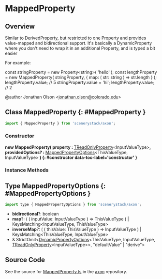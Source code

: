 # MappedProperty

## Overview

Similar to DerivedProperty, but restricted to one Property and provides value-mapped and bidirectional support.
It's basically a DynamicProperty where you don't need to wrap it in an additional Property, and is typed a bit easier

For example:

const stringProperty = new Property&lt;string&gt;( 'hello' );
const lengthProperty = new MappedProperty( stringProperty, {
  map: ( str: string ) =&gt; str.length
} );
lengthProperty.value; // 5
stringProperty.value = 'hi';
lengthProperty.value; // 2

@author Jonathan Olson &lt;jonathan.olson@colorado.edu&gt;

## Class MappedProperty {: #MappedProperty }


```js
import { MappedProperty } from 'scenerystack/axon';
```
### Constructor

#### new MappedProperty( property : <span style="font-weight: 400;">[TReadOnlyProperty](../axon/TReadOnlyProperty.md)&lt;InputValueType&gt;</span>, providedOptions? : <span style="font-weight: 400;">[MappedPropertyOptions](../axon/MappedProperty.md#MappedPropertyOptions)&lt;ThisValueType, InputValueType&gt;</span> ) {: #constructor data-toc-label='constructor' }

### Instance Methods





## Type MappedPropertyOptions {: #MappedPropertyOptions }


```js
import type { MappedPropertyOptions } from 'scenerystack/axon';
```


- **bidirectional**?: <span style="color: hsla(calc(var(--md-hue) + 180deg),80%,40%,1);">boolean</span>
- **map**?: ( ( inputValue: InputValueType ) =&gt; ThisValueType ) | KeysMatching&lt;InputValueType, ThisValueType&gt;
- **inverseMap**?: ( ( thisValue: ThisValueType ) =&gt; InputValueType ) | KeysMatching&lt;ThisValueType, InputValueType&gt;
- &amp; StrictOmit&lt;[DynamicPropertyOptions](../axon/DynamicProperty.md#DynamicPropertyOptions)&lt;ThisValueType, InputValueType, [TReadOnlyProperty](../axon/TReadOnlyProperty.md)&lt;InputValueType&gt;&gt;, "defaultValue" | "derive"&gt;




## Source Code

See the source for [MappedProperty.ts](https://github.com/phetsims/axon/blob/main/js/MappedProperty.ts) in the [axon](https://github.com/phetsims/axon) repository.
